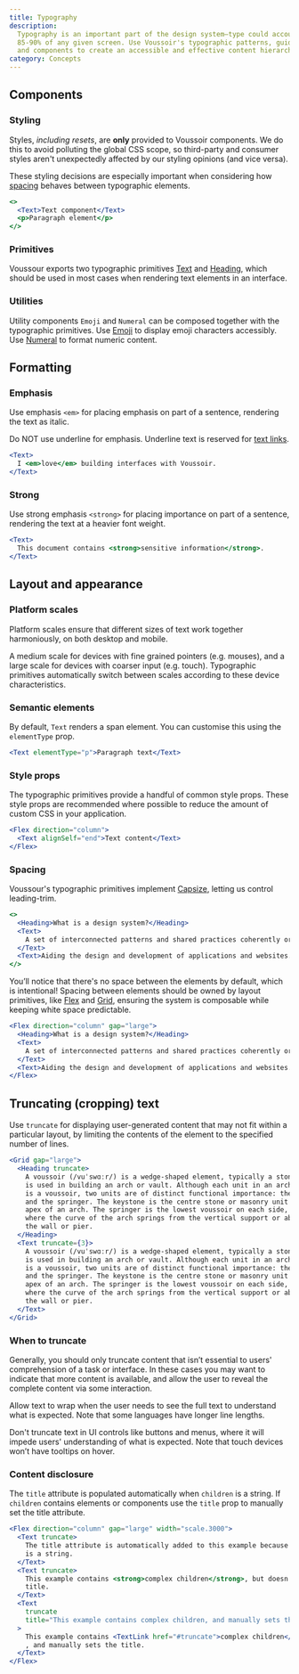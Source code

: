 ```yaml
---
title: Typography
description:
  Typography is an important part of the design system—type could account for
  85-90% of any given screen. Use Voussoir's typographic patterns, guidelines,
  and components to create an accessible and effective content hierarchy.
category: Concepts
---
```


## Components

### Styling

Styles, _including resets_, are **only** provided to Voussoir components. We do
this to avoid polluting the global CSS scope, so third-party and consumer styles
aren't unexpectedly affected by our styling opinions (and vice versa).

These styling decisions are especially important when considering how
[spacing](#spacing) behaves between typographic elements.

```jsx {% live=true %}
<>
  <Text>Text component</Text>
  <p>Paragraph element</p>
</>
```

### Primitives

Voussour exports two typographic primitives [Text](/package/typography/text) and
[Heading](/package/typography/heading), which should be used in most cases when
rendering text elements in an interface.

### Utilities

Utility components `Emoji` and `Numeral` can be composed together with the
typographic primitives. Use [Emoji](/package/typography/emoji) to display emoji
characters accessibly. Use [Numeral](/package/typography/numeral) to format
numeric content.

## Formatting

### Emphasis

Use emphasis `<em>` for placing emphasis on part of a sentence, rendering the
text as italic.

Do NOT use underline for emphasis. Underline text is reserved for
[text links](/package/link/text-link).

```jsx {% live=true %}
<Text>
  I <em>love</em> building interfaces with Voussoir.
</Text>
```

### Strong

Use strong emphasis `<strong>` for placing importance on part of a sentence,
rendering the text at a heavier font weight.

```jsx {% live=true %}
<Text>
  This document contains <strong>sensitive information</strong>.
</Text>
```

## Layout and appearance

### Platform scales

Platform scales ensure that different sizes of text work together harmoniously,
on both desktop and mobile.

A medium scale for devices with fine grained pointers (e.g. mouses), and a large
scale for devices with coarser input (e.g. touch). Typographic primitives
automatically switch between scales according to these device characteristics.

### Semantic elements

By default, `Text` renders a span element. You can customise this using the
`elementType` prop.

```jsx {% live=true %}
<Text elementType="p">Paragraph text</Text>
```

### Style props

The typographic primitives provide a handful of common style props. These style
props are recommended where possible to reduce the amount of custom CSS in your
application.

```jsx {% live=true %}
<Flex direction="column">
  <Text alignSelf="end">Text content</Text>
</Flex>
```

### Spacing

Voussour's typographic primitives implement
[Capsize](https://seek-oss.github.io/capsize/), letting us control leading-trim.

```jsx {% live=true %}
<>
  <Heading>What is a design system?</Heading>
  <Text>
    A set of interconnected patterns and shared practices coherently organised.
  </Text>
  <Text>Aiding the design and development of applications and websites.</Text>
</>
```

You’ll notice that there's no space between the elements by default, which is
intentional! Spacing between elements should be owned by layout primitives, like
[Flex](/package/layout/flex) and [Grid](/package/layout/grid), ensuring the
system is composable while keeping white space predictable.

```jsx {% live=true %}
<Flex direction="column" gap="large">
  <Heading>What is a design system?</Heading>
  <Text>
    A set of interconnected patterns and shared practices coherently organised.
  </Text>
  <Text>Aiding the design and development of applications and websites.</Text>
</Flex>
```

## Truncating (cropping) text

Use `truncate` for displaying user-generated content that may not fit within a
particular layout, by limiting the contents of the element to the specified
number of lines.

```jsx {% live=true %}
<Grid gap="large">
  <Heading truncate>
    A voussoir (/vuˈswɑːr/) is a wedge-shaped element, typically a stone, which
    is used in building an arch or vault. Although each unit in an arch or vault
    is a voussoir, two units are of distinct functional importance: the keystone
    and the springer. The keystone is the centre stone or masonry unit at the
    apex of an arch. The springer is the lowest voussoir on each side, located
    where the curve of the arch springs from the vertical support or abutment of
    the wall or pier.
  </Heading>
  <Text truncate={3}>
    A voussoir (/vuˈswɑːr/) is a wedge-shaped element, typically a stone, which
    is used in building an arch or vault. Although each unit in an arch or vault
    is a voussoir, two units are of distinct functional importance: the keystone
    and the springer. The keystone is the centre stone or masonry unit at the
    apex of an arch. The springer is the lowest voussoir on each side, located
    where the curve of the arch springs from the vertical support or abutment of
    the wall or pier.
  </Text>
</Grid>
```

### When to truncate

Generally, you should only truncate content that isn’t essential to users'
comprehension of a task or interface. In these cases you may want to indicate
that more content is available, and allow the user to reveal the complete
content via some interaction.

Allow text to wrap when the user needs to see the full text to understand what
is expected. Note that some languages have longer line lengths.

Don't truncate text in UI controls like buttons and menus, where it will impede
users' understanding of what is expected. Note that touch devices won’t have
tooltips on hover.

### Content disclosure

The `title` attribute is populated automatically when `children` is a string. If
`children` contains elements or components use the `title` prop to manually set
the title attribute.

<!-- prettier is fighting itself -->
<!-- prettier-ignore -->
```jsx {% live=true %}
<Flex direction="column" gap="large" width="scale.3000">
  <Text truncate>
    The title attribute is automatically added to this example because children
    is a string.
  </Text>
  <Text truncate>
    This example contains <strong>complex children</strong>, but doesn't set a
    title.
  </Text>
  <Text
    truncate
    title="This example contains complex children, and manually sets the title."
  >
    This example contains <TextLink href="#truncate">complex children</TextLink>
    , and manually sets the title.
  </Text>
</Flex>
```

